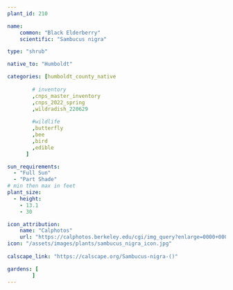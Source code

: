 ```yaml
---
plant_id: 210 

name: 
    common: "Black Elderberry"  
    scientific: "Sambucus nigra"  

type: "shrub"

native_to: "Humboldt"

categories: [humboldt_county_native
        
        # inventory
        ,cnps_master_inventory
        ,cnps_2022_spring
        ,wildradish_220629
        
        #wildlife
        ,butterfly
        ,bee
        ,bird
        ,edible
      ]

sun_requirements:
  - "Full Sun"
  - "Part Shade"
# min then max in feet
plant_size:
  - height: 
    - 13.1 
    - 30

icon_attribution: 
    name: "Calphotos"
    url: "https://calphotos.berkeley.edu/cgi/img_query?enlarge=0000+0000+0913+0127"
icon: "/assets/images/plants/sambucus_nigra_icon.jpg"
 
calscape_link: "https://calscape.org/Sambucus-nigra-()"

gardens: [
        ]
---
```








